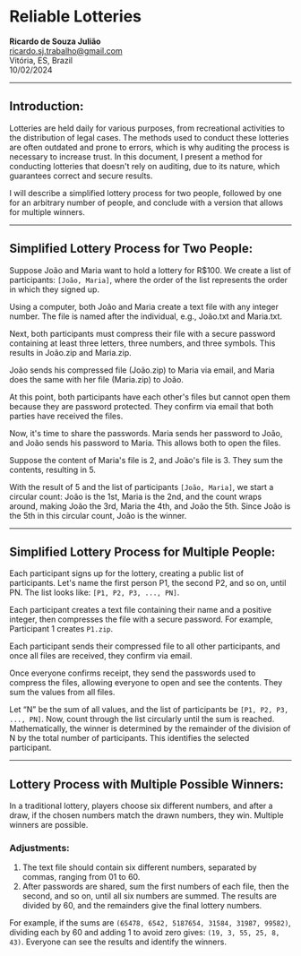 # Reliable Lotteries

**Ricardo de Souza Julião**  
ricardo.sj.trabalho@gmail.com  
Vitória, ES, Brazil  
10/02/2024  

---

## Introduction:
Lotteries are held daily for various purposes, from recreational activities to the distribution of legal cases. The methods used to conduct these lotteries are often outdated and prone to errors, which is why auditing the process is necessary to increase trust. In this document, I present a method for conducting lotteries that doesn't rely on auditing, due to its nature, which guarantees correct and secure results.

I will describe a simplified lottery process for two people, followed by one for an arbitrary number of people, and conclude with a version that allows for multiple winners.

---

## Simplified Lottery Process for Two People:
Suppose João and Maria want to hold a lottery for R$100. We create a list of participants: `[João, Maria]`, where the order of the list represents the order in which they signed up.

Using a computer, both João and Maria create a text file with any integer number. The file is named after the individual, e.g., João.txt and Maria.txt.

Next, both participants must compress their file with a secure password containing at least three letters, three numbers, and three symbols. This results in João.zip and Maria.zip.

João sends his compressed file (João.zip) to Maria via email, and Maria does the same with her file (Maria.zip) to João.

At this point, both participants have each other's files but cannot open them because they are password protected. They confirm via email that both parties have received the files.

Now, it's time to share the passwords. Maria sends her password to João, and João sends his password to Maria. This allows both to open the files.

Suppose the content of Maria's file is 2, and João's file is 3. They sum the contents, resulting in 5.

With the result of 5 and the list of participants `[João, Maria]`, we start a circular count: João is the 1st, Maria is the 2nd, and the count wraps around, making João the 3rd, Maria the 4th, and João the 5th. Since João is the 5th in this circular count, João is the winner.

---

## Simplified Lottery Process for Multiple People:
Each participant signs up for the lottery, creating a public list of participants. Let's name the first person P1, the second P2, and so on, until PN. The list looks like: `[P1, P2, P3, ..., PN]`.

Each participant creates a text file containing their name and a positive integer, then compresses the file with a secure password. For example, Participant 1 creates `P1.zip`.

Each participant sends their compressed file to all other participants, and once all files are received, they confirm via email.

Once everyone confirms receipt, they send the passwords used to compress the files, allowing everyone to open and see the contents. They sum the values from all files.

Let “N” be the sum of all values, and the list of participants be `[P1, P2, P3, ..., PN]`. Now, count through the list circularly until the sum is reached. Mathematically, the winner is determined by the remainder of the division of N by the total number of participants. This identifies the selected participant.

---

## Lottery Process with Multiple Possible Winners:
In a traditional lottery, players choose six different numbers, and after a draw, if the chosen numbers match the drawn numbers, they win. Multiple winners are possible.

### Adjustments:
1. The text file should contain six different numbers, separated by commas, ranging from 01 to 60.
2. After passwords are shared, sum the first numbers of each file, then the second, and so on, until all six numbers are summed. The results are divided by 60, and the remainders give the final lottery numbers.

For example, if the sums are `(65478, 6542, 5187654, 31584, 31987, 99582)`, dividing each by 60 and adding 1 to avoid zero gives: `(19, 3, 55, 25, 8, 43)`. Everyone can see the results and identify the winners.

